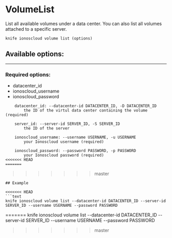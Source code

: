 # VolumeList

List all available volumes under a data center. You can also list all volumes attached to a specific server.

    knife ionoscloud volume list (options)


## Available options:
---

### Required options:
* datacenter_id
* ionoscloud_username
* ionoscloud_password

```
    datacenter_id: --datacenter-id DATACENTER_ID, -D DATACENTER_ID
        the ID of the virtul data center containing the volume (required)

    server_id: --server-id SERVER_ID, -S SERVER_ID
        the ID of the server

    ionoscloud_username: --username USERNAME, -u USERNAME
        your Ionoscloud username (required)

    ionoscloud_password: --password PASSWORD, -p PASSWORD
        your Ionoscloud password (required)
<<<<<<< HEAD
=======

```
>>>>>>> master

```
## Example

<<<<<<< HEAD
```text
knife ionoscloud volume list --datacenter-id DATACENTER_ID --server-id SERVER_ID --username USERNAME --password PASSWORD
```
=======
    knife ionoscloud volume list --datacenter-id DATACENTER_ID --server-id SERVER_ID --username USERNAME --password PASSWORD
>>>>>>> master
